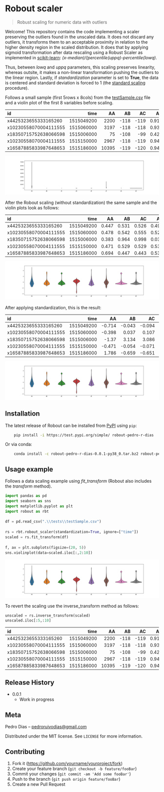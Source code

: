 # Robout scaler

> Robust scaling for numeric data with outliers

Welcome! This repository contains the code implementing a scaler preserving the outliers 
found in the unscaled data. It does not discard any outliers, it transforms them to an 
acceptable proximity in relation to the higher density region in the scaled distribution. 
It does that by applying sigmoid transformation after data rescaling using a Robust Scaler
as implemented in [scikit-learn](https://scikit-learn.org/stable/modules/generated/sklearn.preprocessing.RobustScaler.html): 
*(x-median)/(percentile(uppq)-percentile(lowq)*.
 
Thus, between *lowq* and *uppq* parameters, this scaling preserves linearity, whereas outsite, 
it makes a non-linear transformation pushing the outliers to the linear region. Lastly, if 
*standardization* parameter is set to **True**, the data is centered and standard deviation is 
forced to 1 (the [standard scaling](https://scikit-learn.org/stable/modules/generated/sklearn.preprocessing.StandardScaler.html) procedure).

Follows a small sample (first 5rows x 8cols) from the [testSample.csv](./tests/testSample.csv) file and a 
violin plot of the first 8 variables before scaling.

| id                    |       time |    AA |   AB |   AC |    AD |       AE |   AF |   AG |    AH |
|:----------------------|-----------:|------:|-----:|-----:|------:|---------:|-----:|-----:|------:|
| x4425323655333165260  | 1515049200 |  2200 | -118 | -119 | 0.917 | 0.006693 |  845 |    1 | 0.001 |
| x10230558070004111555 | 1515060000 |  3197 | -118 | -118 | 0.938 | 0.026903 | 1352 |    2 | 0.002 |
| x18350715752638066598 | 1515006000 |    75 | -108 |  -99 | 0.427 | 0.033111 |  149 |  417 | 0.125 |
| x10230558070004111555 | 1515150000 |  2967 | -118 | -119 | 0.944 | 0.021121 | 1420 |    1 | 0.001 |
| x16587885833987648653 | 1515186000 | 10395 | -119 | -120 | 0.944 | 0.069466 | 1943 |    0 | 0     |


![Violin plots of scaled test data](./resources/fig1.png)


After the Robout scaling (without standardization) the same sample and the violin plots look as follows:

| id                    |       time |    AA |    AB |    AC |    AD |    AE |    AF |    AG |    AH |
|:----------------------|-----------:|------:|------:|------:|------:|------:|------:|------:|------:|
| x4425323655333165260  | 1515049200 | 0.447 | 0.531 | 0.526 | 0.492 | 0.427 | 0.421 | 0.5   | 0.515 |
| x10230558070004111555 | 1515060000 | 0.478 | 0.542 | 0.555 | 0.529 | 0.474 | 0.495 | 0.531 | 0.538 |
| x18350715752638066598 | 1515006000 | 0.383 | 0.964 | 0.998 | 0.032 | 0.489 | 0.325 | 1     | 1     |
| x10230558070004111555 | 1515150000 | 0.471 | 0.529 | 0.529 | 0.539 | 0.461 | 0.505 | 0.5   | 0.505 |
| x16587885833987648653 | 1515186000 | 0.694 | 0.447 | 0.443 | 0.538 | 0.574 | 0.581 | 0.469 | 0.474 |


![Violin plots of scaled test data](./resources/fig2.png)

After applying standardization, this is the result:

| id                    |       time |     AA |     AB |     AC |     AD |     AE |     AF |     AG |     AH |
|:----------------------|-----------:|-------:|-------:|-------:|-------:|-------:|-------:|-------:|-------:|
| x4425323655333165260  | 1515049200 | -0.714 | -0.043 | -0.094 |  0.21  | -0.919 | -0.797 | -0.332 | -0.267 |
| x10230558070004111555 | 1515060000 | -0.398 |  0.037 |  0.107 |  0.5   | -0.496 | -0.117 | -0.12  | -0.102 |
| x18350715752638066598 | 1515006000 | -1.37  |  3.134 |  3.086 | -3.428 | -0.364 | -1.675 |  3.067 |  3.235 |
| x10230558070004111555 | 1515150000 | -0.471 | -0.054 | -0.071 |  0.585 | -0.618 | -0.026 | -0.332 | -0.334 |
| x16587885833987648653 | 1515186000 |  1.786 | -0.659 | -0.651 |  0.574 |  0.401 |  0.675 | -0.544 | -0.562 |


![Violin plots of scaled and standardized test data](./resources/fig3.png)


## Installation

The latest release of Robout can be installed from [PyPI](https://test.pypi.org/project/robout-pedro-r-dias/0.0.1/) using ``pip``:

```sh
    pip install -i https://test.pypi.org/simple/ robout-pedro-r-dias
```

Or via conda:

```sh
    conda install -c robout-pedro-r-dias-0.0.1-py38_0.tar.bz2 robout-pedro-r-dias
```


## Usage example

Follows a data scaling example using *fit_transform* (Robout also includes the *transform* method). 

```python
import pandas as pd
import seaborn as sns
import matplotlib.pyplot as plt
import robout as rbt

df = pd.read_csv(".\\tests\\testSample.csv")

rs = rbt.robout_scaler(standardization=True, ignore=["time"])
scaled = rs.fit_transform(df)

f, ax = plt.subplots(figsize=(20, 5))
sns.violinplot(data=scaled.iloc[:,2:10])
```

![Violin plots of scaled and standardized test data](./resources/fig3.png)

To revert the scaling use the inverse_transform method as follows:

```python
unscaled = rs.inverse_transform(scaled)
unscaled.iloc[:5,:10]
```

| id                    |       time |    AA |   AB |   AC |    AD |       AE |   AF |   AG |     AH |
|:----------------------|-----------:|------:|-----:|-----:|------:|---------:|-----:|-----:|-------:|
| x4425323655333165260  | 1515049200 |  2200 | -118 | -119 | 0.917 | 0.006693 |  845 |    1 |  0.001 |
| x10230558070004111555 | 1515060000 |  3197 | -118 | -118 | 0.938 | 0.026903 | 1352 |    2 |  0.002 |
| x18350715752638066598 | 1515006000 |    75 | -108 |  -99 | 0.427 | 0.033111 |  149 |   92 |  0.125 |
| x10230558070004111555 | 1515150000 |  2967 | -118 | -119 | 0.944 | 0.021121 | 1420 |    1 |  0.001 |
| x16587885833987648653 | 1515186000 | 10395 | -119 | -120 | 0.944 | 0.069466 | 1943 |    0 | -0     |



## Release History

* 0.0.1
    * Work in progress

## Meta

Pedro Dias – pedroruivodias@gmail.com

Distributed under the MIT license. See ``LICENSE`` for more information.


## Contributing

1. Fork it (<https://github.com/yourname/yourproject/fork>)
2. Create your feature branch (`git checkout -b feature/fooBar`)
3. Commit your changes (`git commit -am 'Add some fooBar'`)
4. Push to the branch (`git push origin feature/fooBar`)
5. Create a new Pull Request
